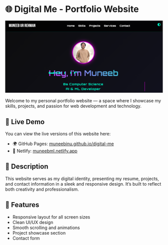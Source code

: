 # 🌐 Digital Me - Portfolio Website

![Website Preview](./webs.png)

Welcome to my personal portfolio website — a space where I showcase my skills, projects, and passion for web development and technology.

## 🔗 Live Demo

You can view the live versions of this website here:

- 🌍 GitHub Pages: [muneebinu.github.io/digital-me](https://muneebinu.github.io/digital-me/)
- 🚀 Netlify: [muneebml.netlify.app](https://muneebml.netlify.app/)

## 📌 Description

This website serves as my digital identity, presenting my resume, projects, and contact information in a sleek and responsive design. It’s built to reflect both creativity and professionalism.

## 🚀 Features

- Responsive layout for all screen sizes
- Clean UI/UX design
- Smooth scrolling and animations
- Project showcase section
- Contact form

